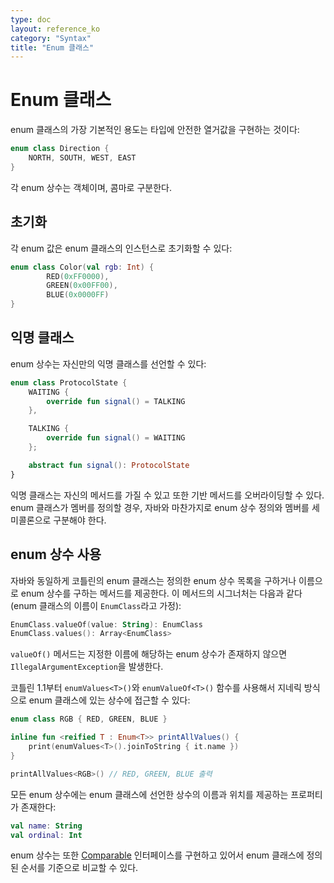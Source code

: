 ```yaml
---
type: doc
layout: reference_ko
category: "Syntax"
title: "Enum 클래스"
---
```


# Enum 클래스

enum 클래스의 가장 기본적인 용도는 타입에 안전한 열거값을 구현하는 것이다:

``` kotlin
enum class Direction {
    NORTH, SOUTH, WEST, EAST
}
```

각 enum 상수는 객체이며, 콤마로 구분한다.

## 초기화

각 enum 값은 enum 클래스의 인스턴스로 초기화할 수 있다:

``` kotlin
enum class Color(val rgb: Int) {
        RED(0xFF0000),
        GREEN(0x00FF00),
        BLUE(0x0000FF)
}
```

## 익명 클래스

enum 상수는 자신만의 익명 클래스를 선언할 수 있다:

``` kotlin
enum class ProtocolState {
    WAITING {
        override fun signal() = TALKING
    },

    TALKING {
        override fun signal() = WAITING
    };

    abstract fun signal(): ProtocolState
}
```

익명 클래스는 자신의 메서드를 가질 수 있고 또한 기반 메서드를 오버라이딩할 수 있다.
enum 클래스가 멤버를 정의할 경우, 자바와 마찬가지로 enum 상수 정의와 멤버를 세미콜론으로 구분해야 한다.

## enum 상수 사용

자바와 동일하게 코틀린의 enum 클래스는 정의한 enum 상수 목록을 구하거나 이름으로 enum 상수를 구하는
메서드를 제공한다. 이 메서드의 시그너처는 다음과 같다(enum 클래스의 이름이 `EnumClass`라고 가정):

``` kotlin
EnumClass.valueOf(value: String): EnumClass
EnumClass.values(): Array<EnumClass>
```

`valueOf()` 메서드는 지정한 이름에 해당하는 enum 상수가 존재하지 않으면 `IllegalArgumentException`을 발생한다.

코틀린 1.1부터 `enumValues<T>()`와 `enumValueOf<T>()` 함수를 사용해서 지네릭 방식으로 enum 클래스에 있는 상수에 접근할 수 있다:

``` kotlin
enum class RGB { RED, GREEN, BLUE }

inline fun <reified T : Enum<T>> printAllValues() {
    print(enumValues<T>().joinToString { it.name })
}

printAllValues<RGB>() // RED, GREEN, BLUE 출력
```

모든 enum 상수에는 enum 클래스에 선언한 상수의 이름과 위치를 제공하는 프로퍼티가 존재한다:

``` kotlin
val name: String
val ordinal: Int
```

enum 상수는 또한 [Comparable](/api/latest/jvm/stdlib/kotlin/-comparable/index.html) 인터페이스를 구현하고 있어서
enum 클래스에 정의된 순서를 기준으로 비교할 수 있다.
